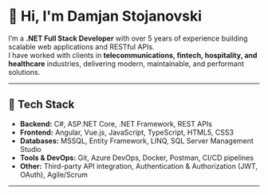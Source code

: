 # 👋 Hi, I'm Damjan Stojanovski  

I’m a **.NET Full Stack Developer** with over 5 years of experience building scalable web applications and RESTful APIs.  
I have worked with clients in **telecommunications, fintech, hospitality, and healthcare** industries, delivering modern, maintainable, and performant solutions.  

---

## 🚀 Tech Stack  

- **Backend:** C#, ASP.NET Core, .NET Framework, REST APIs  
- **Frontend:** Angular, Vue.js, JavaScript, TypeScript, HTML5, CSS3  
- **Databases:** MSSQL, Entity Framework, LINQ, SQL Server Management Studio  
- **Tools & DevOps:** Git, Azure DevOps, Docker, Postman, CI/CD pipelines  
- **Other:** Third-party API integration, Authentication & Authorization (JWT, OAuth), Agile/Scrum  

---

